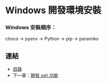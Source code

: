 # Windows 開發環境安裝

### Windows 安裝順序：
choco → pyenv → Python → pip → paramiko


## 連結

- [目錄](directory.md)
- 下一章：[開發 ssh 功能](01.1.md)